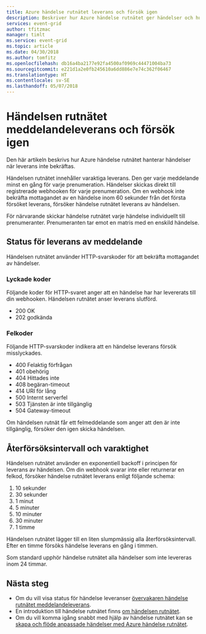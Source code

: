 ```yaml
---
title: Azure händelse rutnätet leverans och försök igen
description: Beskriver hur Azure händelse rutnätet ger händelser och hur den hanterar felande meddelanden.
services: event-grid
author: tfitzmac
manager: timlt
ms.service: event-grid
ms.topic: article
ms.date: 04/30/2018
ms.author: tomfitz
ms.openlocfilehash: db16a4ba2177e92fa4500af0969c44471004ba73
ms.sourcegitcommit: e221d1a2e0fb245610a6dd886e7e74c362f06467
ms.translationtype: HT
ms.contentlocale: sv-SE
ms.lasthandoff: 05/07/2018
---
```

# <a name="event-grid-message-delivery-and-retry"></a>Händelsen rutnätet meddelandeleverans och försök igen 

Den här artikeln beskrivs hur Azure händelse rutnätet hanterar händelser när leverans inte bekräftas.

Händelsen rutnätet innehåller varaktiga leverans. Den ger varje meddelande minst en gång för varje prenumeration. Händelser skickas direkt till registrerade webhooken för varje prenumeration. Om en webhook inte bekräfta mottagandet av en händelse inom 60 sekunder från det första försöket leverans, försöker händelse rutnätet leverans av händelsen. 

För närvarande skickar händelse rutnätet varje händelse individuellt till prenumeranter. Prenumeranten tar emot en matris med en enskild händelse.

## <a name="message-delivery-status"></a>Status för leverans av meddelande

Händelsen rutnätet använder HTTP-svarskoder för att bekräfta mottagandet av händelser. 

### <a name="success-codes"></a>Lyckade koder

Följande koder för HTTP-svaret anger att en händelse har har levererats till din webhooken. Händelsen rutnätet anser leverans slutförd.

- 200 OK
- 202 godkända

### <a name="failure-codes"></a>Felkoder

Följande HTTP-svarskoder indikera att en händelse leverans försök misslyckades. 

- 400 Felaktig förfrågan
- 401 obehörig
- 404 Hittades inte
- 408 begäran-timeout
- 414 URI för lång
- 500 Internt serverfel
- 503 Tjänsten är inte tillgänglig
- 504 Gateway-timeout

Om händelsen rutnät får ett felmeddelande som anger att den är inte tillgänglig, försöker den igen skicka händelsen. 

## <a name="retry-intervals-and-duration"></a>Återförsöksintervall och varaktighet

Händelsen rutnätet använder en exponentiell backoff i principen för leverans av händelsen. Om din webhook svarar inte eller returnerar en felkod, försöker händelse rutnätet leverans enligt följande schema:

1. 10 sekunder
2. 30 sekunder
3. 1 minut
4. 5 minuter
5. 10 minuter
6. 30 minuter
7. 1 timme

Händelsen rutnätet lägger till en liten slumpmässig alla återförsöksintervall. Efter en timme försöks händelse leverans en gång i timmen.

Som standard upphör händelse rutnätet alla händelser som inte levereras inom 24 timmar.

## <a name="next-steps"></a>Nästa steg

* Om du vill visa status för händelse leveranser [övervakaren händelse rutnätet meddelandeleverans](monitor-event-delivery.md).
* En introduktion till händelse rutnätet finns [om händelsen rutnätet](overview.md).
* Om du vill komma igång snabbt med hjälp av händelse rutnätet kan se [skapa och flöde anpassade händelser med Azure händelse rutnätet](custom-event-quickstart.md).